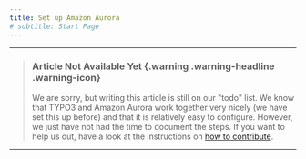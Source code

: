 ```yaml
---
title: Set up Amazon Aurora
# subtitle: Start Page
---
```


<hr />

> ### Article Not Available Yet {.warning .warning-headline .warning-icon}
>
> We are sorry, but writing this article is still on our "todo" list. We know that TYPO3 and Amazon Aurora work together very nicely (we have set this up before) and that it is relatively easy to configure. However, we just have not had the time to document the steps. If you want to help us out, have a look at the instructions on [how to contribute](../../miscellaneous/contribute).

<hr />
